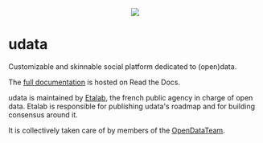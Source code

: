 <p align="center"><img src="https://i.imgur.com/rlRox1c.png"></p>

udata
=====

Customizable and skinnable social platform dedicated to (open)data.

The [full documentation][readthedocs-url] is hosted on Read the Docs.

udata is maintained by [Etalab](https://www.etalab.gouv.fr/), the
french public agency in charge of open data.  Etalab is responsible
for publishing udata's roadmap and for building consensus around it.

It is collectively taken care of by members of the
[OpenDataTeam](https://github.com/opendatateam).

[readthedocs-url]: https://udata.readthedocs.io/en/v2.7.0/

